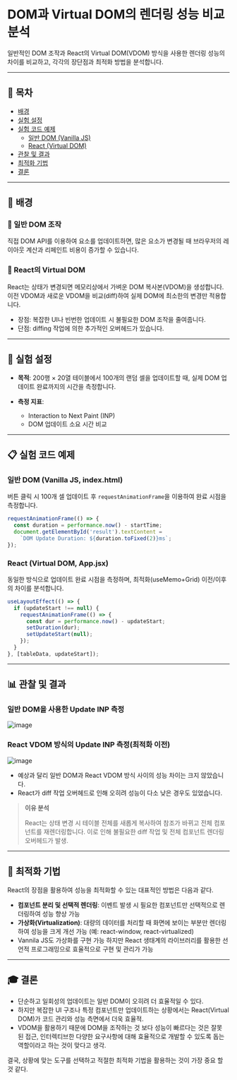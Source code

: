 # DOM과 Virtual DOM의 렌더링 성능 비교 분석

일반적인 DOM 조작과 React의 Virtual DOM(VDOM) 방식을 사용한 렌더링 성능의 차이를 비교하고, 각각의 장단점과 최적화 방법을 분석합니다.

---

## 📌 목차

- [배경](#배경)
- [실험 설정](#실험-설정)
- [실험 코드 예제](#실험-코드-예제)
  - [일반 DOM (Vanilla JS)](#일반-dom-vanilla-js)
  - [React (Virtual DOM)](#react-virtual-dom)
- [관찰 및 결과](#관찰-및-결과)
- [최적화 기법](#최적화-기법)
- [결론](#결론)

---

## 🚩 배경

### 🔹 일반 DOM 조작
직접 DOM API를 이용하여 요소를 업데이트하면, 많은 요소가 변경될 때 브라우저의 레이아웃 계산과 리페인트 비용이 증가할 수 있습니다.

### 🔹 React의 Virtual DOM
React는 상태가 변경되면 메모리상에서 가벼운 DOM 복사본(VDOM)을 생성합니다. 이전 VDOM과 새로운 VDOM을 비교(diff)하여 실제 DOM에 최소한의 변경만 적용합니다.

- 장점: 복잡한 UI나 빈번한 업데이트 시 불필요한 DOM 조작을 줄여줍니다.
- 단점: diffing 작업에 의한 추가적인 오버헤드가 있습니다.

---

## 🎯 실험 설정

- **목적**: 200행 × 20열 테이블에서 100개의 랜덤 셀을 업데이트할 때, 실제 DOM 업데이트 완료까지의 시간을 측정합니다.

- **측정 지표**:
  - Interaction to Next Paint (INP)
  - DOM 업데이트 소요 시간 비교

---

## 📋 실험 코드 예제

### 일반 DOM (Vanilla JS, index.html)
버튼 클릭 시 100개 셀 업데이트 후 `requestAnimationFrame`을 이용하여 완료 시점을 측정합니다.

```javascript
requestAnimationFrame(() => {
  const duration = performance.now() - startTime;
  document.getElementById('result').textContent =
    `DOM Update Duration: ${duration.toFixed(2)}ms`;
});
```

### React (Virtual DOM, App.jsx)
동일한 방식으로 업데이트 완료 시점을 측정하며, 최적화(useMemo+Grid) 이전/이후의 차이를 분석합니다.

```jsx
useLayoutEffect(() => {
  if (updateStart !== null) {
    requestAnimationFrame(() => {
      const dur = performance.now() - updateStart;
      setDuration(dur);
      setUpdateStart(null);
    });
  }
}, [tableData, updateStart]);
```

---

## 📊 관찰 및 결과

### 일반 DOM을 사용한 Update INP 측정
![image](https://github.com/user-attachments/assets/981a1a65-4c2b-4043-8660-5fd6885be9c0)

### React VDOM 방식의 Update INP 측정(최적화 이전)
![image](https://github.com/user-attachments/assets/bb5a6a78-ceab-407b-a6b9-fdfdaa64d854)

- 예상과 달리 일반 DOM과 React VDOM 방식 사이의 성능 차이는 크지 않았습니다.
- React가 diff 작업 오버헤드로 인해 오히려 성능이 다소 낮은 경우도 있었습니다.

> **이유 분석**
>
> React는 상태 변경 시 테이블 전체를 새롭게 복사하여 참조가 바뀌고 전체 컴포넌트를 재렌더링합니다. 이로 인해 불필요한 diff 작업 및 전체 컴포넌트 렌더링 오버헤드가 발생.



---

## 🚀 최적화 기법

React의 장점을 활용하여 성능을 최적화할 수 있는 대표적인 방법은 다음과 같다.

- **컴포넌트 분리 및 선택적 렌더링**: 이벤트 발생 시 필요한 컴포넌트만 선택적으로 렌더링하여 성능 향상 가능
- **가상화(Virtualization)**: 대량의 데이터를 처리할 때 화면에 보이는 부분만 렌더링하여 성능을 크게 개선 가능 (예: react-window, react-virtualized)
- Vannila JS도 가상화를 구현 가능 하지만 React 생태계의 라이브러리를 활용한 선언적 프로그래밍으로 효율적으로 구현 및 관리가 가능 

---

## 🎓 결론

- 단순하고 일회성의 업데이트는 일반 DOM이 오히려 더 효율적일 수 있다.
- 하지만 복잡한 UI 구조나 특정 컴포넌트만 업데이트하는 상황에서는 React(Virtual DOM)가 코드 관리와 성능 측면에서 더욱 효율적.
- VDOM을 활용하기 때문에 DOM을 조작하는 것 보다 성능이 빠르다는 것은 잘못 된 접근, 인터렉티브한 다양한 요구사항에 대해 효율적으로 개발할 수 있도록 돕는 역할이라고 하는 것이 맞다고 생각. 
  
결국, 상황에 맞는 도구를 선택하고 적절한 최적화 기법을 활용하는 것이 가장 중요 할 것 같다. 
